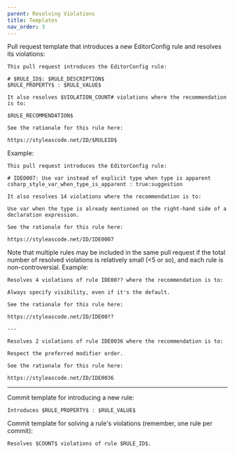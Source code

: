 ```yaml
---
parent: Resolving Violations
title: Templates
nav_order: 3
---
```


Pull request template that introduces a new EditorConfig rule and resolves its violations:

```
This pull request introduces the EditorConfig rule:

# $RULE_ID$: $RULE_DESCRIPTION$
$RULE_PROPERTY$ : $RULE_VALUE$

It also resolves $VIOLATION_COUNT# violations where the recommendation is to:

$RULE_RECOMMENDATION$

See the rationale for this rule here:

https://styleascode.net/ID/$RULEID$
```

Example:

```
This pull request introduces the EditorConfig rule:

# IDE0007: Use var instead of explicit type when type is apparent
csharp_style_var_when_type_is_apparent : true:suggestion

It also resolves 14 violations where the recommendation is to:

Use var when the type is already mentioned on the right-hand side of a declaration expression.

See the rationale for this rule here:

https://styleascode.net/ID/IDE0007
```

Note that multiple rules may be included in the same pull request if the total number of resolved violations is relatively small (<5 or so), and each rule is non-controversial. Example:

```
Resolves 4 violations of rule IDE00?? where the recommendation is to:

Always specify visibility, even if it's the default.

See the rationale for this rule here:

https://styleascode.net/ID/IDE00??

---

Resolves 2 violations of rule IDE0036 where the recommendation is to:

Respect the preferred modifier order.

See the rationale for this rule here:

https://styleascode.net/ID/IDE0036
```

---

Commit template for introducing a new rule:

```
Introduces $RULE_PROPERTY$ : $RULE_VALUE$
```

Commit template for solving a rule's violations (remember, one rule per commit):

```
Resolves $COUNT$ violations of rule $RULE_ID$.
```
